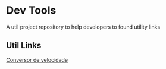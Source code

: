 # Dev Tools
A util project repository to help developers to found utility links

## Util Links
[Conversor de velocidade](https://conversordevelocidade.com.br)
